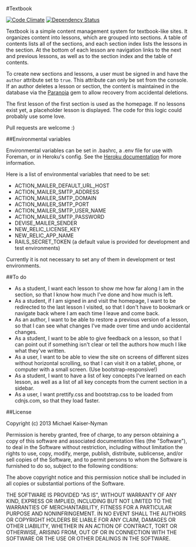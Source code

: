 #Textbook

[![Code Climate](https://codeclimate.com/github/epicodus/textbook.png)](https://codeclimate.com/github/epicodus/textbook) [![Dependency Status](https://gemnasium.com/epicodus/textbook.png)](https://gemnasium.com/epicodus/textbook)

Textbook is a simple content management system for textbook-like sites. It organizes content into lessons, which are grouped into sections. A table of contents lists all of the sections, and each section index lists the lessons in the section. At the bottom of each lesson are navigation links to the next and previous lessons, as well as to the section index and the table of contents.

To create new sections and lessons, a user must be signed in and have the `author` attribute set to `true`. This attribute can only be set from the console. If an author deletes a lesson or section, the content is maintained in the database via the [Paranoia](https://github.com/radar/paranoia) gem to allow recovery from accidental deletions.

The first lesson of the first section is used as the homepage. If no lessons exist yet, a placeholder lesson is displayed. The code for this logic could probably use some love.

Pull requests are welcome :)

##Environmental variables

Environmental variables can be set in .bashrc, a .env file for use with Foreman, or in Heroku's config. See the [Heroku documentation](https://devcenter.heroku.com/articles/config-vars) for more information.

Here is a list of environmental variables that need to be set:

* ACTION_MAILER_DEFAULT_URL_HOST
* ACTION_MAILER_SMTP_ADDRESS
* ACTION_MAILER_SMTP_DOMAIN
* ACTION_MAILER_SMTP_PORT
* ACTION_MAILER_SMTP_USER_NAME
* ACTION_MAILER_SMTP_PASSWORD
* DEVISE_MAILER_SENDER
* NEW_RELIC_LICENSE_KEY
* NEW_RELIC_APP_NAME
* RAILS_SECRET_TOKEN (a default value is provided for development and test environments)

Currently it is not necessary to set any of them in development or test environments.


##To do

* As a student, I want each lesson to show me how far along I am in the section, so that I know how much I've done and how much is left.
* As a student, if I am signed in and visit the homepage, I want to be redirected to the last lesson I visited, so that I don't have to bookmark or navigate back where I am each time I leave and come back.
* As an author, I want to be able to restore a previous version of a lesson, so that I can see what changes I've made over time and undo accidental changes.
* As a student, I want to be able to give feedback on a lesson, so that I can point out if something isn't clear or tell the authors how much I like what they've written.
* As a user, I want to be able to view the site on screens of different sizes without horizontal scrolling, so that I can visit it on a tablet, phone, or computer with a small screen. (Use bootstrap-responsive!)
* As a student, I want to have a list of key concepts I've learned on each lesson, as well as a list of all key concepts from the current section in a sidebar.
* As a user, I want prettify.css and bootstrap.css to be loaded from cdnjs.com, so that they load faster.


##License

Copyright (c) 2013 Michael Kaiser-Nyman

Permission is hereby granted, free of charge, to any person obtaining a copy of this software and associated documentation files (the "Software"), to deal in the Software without restriction, including without limitation the rights to use, copy, modify, merge, publish, distribute, sublicense, and/or sell copies of the Software, and to permit persons to whom the Software is furnished to do so, subject to the following conditions:

The above copyright notice and this permission notice shall be included in all copies or substantial portions of the Software.

THE SOFTWARE IS PROVIDED "AS IS", WITHOUT WARRANTY OF ANY KIND, EXPRESS OR IMPLIED, INCLUDING BUT NOT LIMITED TO THE WARRANTIES OF MERCHANTABILITY, FITNESS FOR A PARTICULAR PURPOSE AND NONINFRINGEMENT. IN NO EVENT SHALL THE AUTHORS OR COPYRIGHT HOLDERS BE LIABLE FOR ANY CLAIM, DAMAGES OR OTHER LIABILITY, WHETHER IN AN ACTION OF CONTRACT, TORT OR OTHERWISE, ARISING FROM, OUT OF OR IN CONNECTION WITH THE SOFTWARE OR THE USE OR OTHER DEALINGS IN THE SOFTWARE.